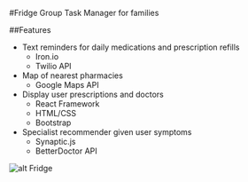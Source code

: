 #Fridge
Group Task Manager for families 


##Features 
* Text reminders for daily medications and prescription refills 
  * Iron.io
  * Twilio API 
* Map of nearest pharmacies 
  * Google Maps API
* Display user prescriptions and doctors 
  * React Framework
  * HTML/CSS 
  * Bootstrap 
* Specialist recommender given user symptoms
  * Synaptic.js 
  * BetterDoctor API 

![alt Fridge](https://cdn2.iconfinder.com/data/icons/windows-8-metro-style/512/fridge.png "Logo Title Text 1")


